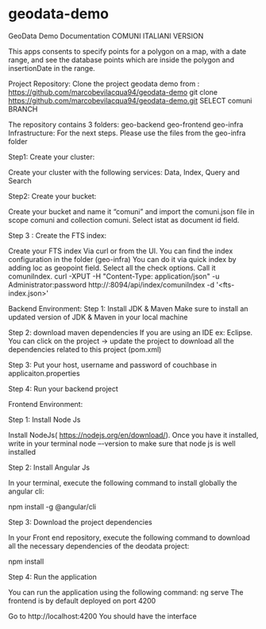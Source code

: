 # geodata-demo
GeoData Demo Documentation
COMUNI ITALIANI VERSION

This apps consents to specify points for a polygon on a map, with a date range, and see the database points which are inside the polygon and insertionDate in the range.


Project Repository:
Clone the project geodata demo from : https://github.com/marcobevilacqua94/geodata-demo
git clone https://github.com/marcobevilacqua94/geodata-demo.git
SELECT comuni BRANCH

The repository contains 3 folders:
geo-backend
geo-frontend
geo-infra
Infrastructure:
For the next steps. Please use the files from the geo-infra folder

Step1: Create your cluster:

Create your cluster with the following services: Data, Index, Query and Search

Step2: Create your bucket:

Create your bucket and name it “comuni” and import the comuni.json file in scope comuni and collection comuni. Select istat as document id field.

Step 3 : Create the FTS index:

Create your FTS index Via curl or from the UI. You can find the index configuration in the folder (geo-infra)
You can do it via quick index by adding loc as geopoint field. Select all the check options. Call it comuniIndex.
curl -XPUT -H "Content-Type: application/json" -u Administrator:password http://<host>:8094/api/index/comuniIndex -d 
'<fts-index.json>'

Backend Environment:
Step 1: Install JDK & Maven
Make sure to install an updated version of JDK & Maven in your local machine

Step 2: download maven dependencies
If you are using an IDE ex: Eclipse. You can click on the project -> update the project to download all the dependencies related to this project (pom.xml)

Step 3: Put your host, username and password of couchbase in applicaiton.properties

Step 4: Run your backend project

Frontend Environment:

Step 1: Install Node Js

Install NodeJs( https://nodejs.org/en/download/). Once you have it installed, write in your terminal node –-version to make sure that node js is well installed


Step 2: Install Angular Js

In your terminal, execute the following command to install globally the angular cli:

npm install -g @angular/cli

Step 3: Download the project dependencies

In your Front end repository, execute the following command to download all the necessary dependencies of the deodata project:

 npm install 

Step 4: Run the application

You can run the application using the following command: ng serve The frontend is by default deployed on port 4200



Go to http://localhost:4200 You should have the interface



	
